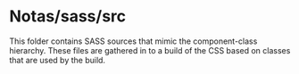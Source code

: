 # Notas/sass/src

This folder contains SASS sources that mimic the component-class hierarchy. These files
are gathered in to a build of the CSS based on classes that are used by the build.
